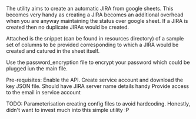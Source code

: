 The utility aims to create an automatic JIRA from google sheets.
This becomes very handy as creating a JIRA becomes an additional overhead when you 
are anyway maintaining the status over google sheet.
If a JIRA is created then no duplicate JIRAs would be created.

Attached is the snippet (can be found in resources directory) of a sample set of columns to be provided corresponding to which a 
JIRA would be created and catured in the sheet itself.

Use the password_encryption file to encrypt your password which 
could be plugged iun the main file.

Pre-requisites:
Enable the API. 
Create service account and download the key JSON file.
Should have JIRA server name details handy
Provide access to the email in service account

TODO:
Parameterisation creating config files to avoid hardcoding. 
Honestly, didn't want to invest much into this simple utility :P




